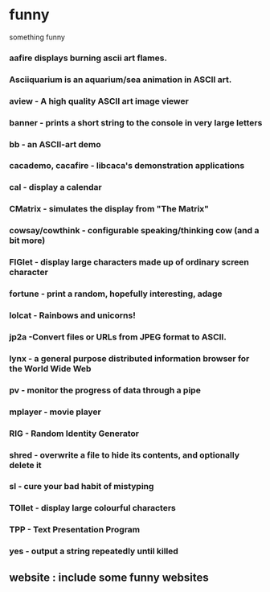 # funny
something funny
### aafire displays burning ascii art flames.
### Asciiquarium is an aquarium/sea animation in ASCII art.
### aview - A high quality ASCII art image viewer
### banner - prints a short string to the console in very large letters
### bb - an ASCII-art demo
### cacademo, cacafire - libcaca's demonstration applications
### cal - display a calendar
### CMatrix - simulates the display from "The Matrix"
### cowsay/cowthink - configurable speaking/thinking cow (and a bit more)
### FIGlet - display large characters made up of ordinary screen character
### fortune - print a random, hopefully interesting, adage
### lolcat - Rainbows and unicorns!
### jp2a -Convert files or URLs from JPEG format to ASCII.
### lynx - a general purpose distributed information browser for the World Wide Web
### pv - monitor the progress of data through a pipe
### mplayer - movie player
### RIG - Random Identity Generator
### shred - overwrite a file to hide its contents, and optionally delete it
### sl - cure your bad habit of mistyping
### TOIlet - display large colourful characters
### TPP - Text Presentation Program
### yes - output a string repeatedly until killed
## website : include some funny websites
